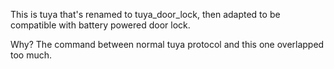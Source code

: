 This is tuya that's renamed to tuya_door_lock, then adapted to be compatible with battery powered door lock.

Why?
The command between normal tuya protocol and this one overlapped too much.